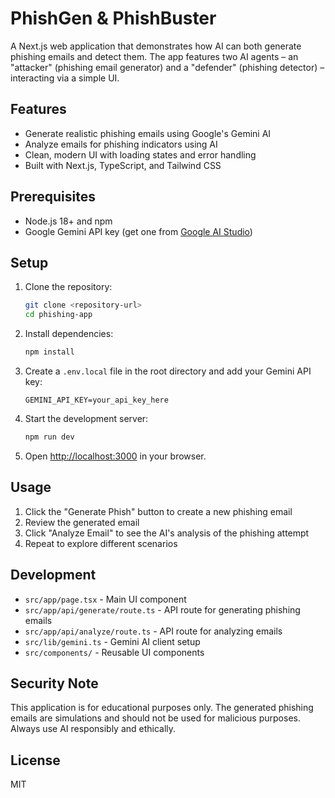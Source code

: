 # PhishGen & PhishBuster

A Next.js web application that demonstrates how AI can both generate phishing emails and detect them. The app features two AI agents – an "attacker" (phishing email generator) and a "defender" (phishing detector) – interacting via a simple UI.

## Features

- Generate realistic phishing emails using Google's Gemini AI
- Analyze emails for phishing indicators using AI
- Clean, modern UI with loading states and error handling
- Built with Next.js, TypeScript, and Tailwind CSS

## Prerequisites

- Node.js 18+ and npm
- Google Gemini API key (get one from [Google AI Studio](https://makersuite.google.com/app/apikey))

## Setup

1. Clone the repository:
   ```bash
   git clone <repository-url>
   cd phishing-app
   ```

2. Install dependencies:
   ```bash
   npm install
   ```

3. Create a `.env.local` file in the root directory and add your Gemini API key:
   ```
   GEMINI_API_KEY=your_api_key_here
   ```

4. Start the development server:
   ```bash
   npm run dev
   ```

5. Open [http://localhost:3000](http://localhost:3000) in your browser.

## Usage

1. Click the "Generate Phish" button to create a new phishing email
2. Review the generated email
3. Click "Analyze Email" to see the AI's analysis of the phishing attempt
4. Repeat to explore different scenarios

## Development

- `src/app/page.tsx` - Main UI component
- `src/app/api/generate/route.ts` - API route for generating phishing emails
- `src/app/api/analyze/route.ts` - API route for analyzing emails
- `src/lib/gemini.ts` - Gemini AI client setup
- `src/components/` - Reusable UI components

## Security Note

This application is for educational purposes only. The generated phishing emails are simulations and should not be used for malicious purposes. Always use AI responsibly and ethically.

## License

MIT
